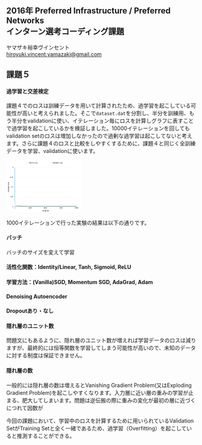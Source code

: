 
## 2016年 Preferred Infrastructure / Preferred Networks<br>インターン選考コーディング課題

ヤマザキ裕幸ヴインセント<br>hiroyuki.vincent.yamazaki@gmail.com

## 課題５

#### 過学習と交差検定

課題４でのロスは訓練データを用いて計算されたため、過学習を起こしている可能性が高いと考えられました。そこで`dataset.dat`を分割し、半分を訓練用、もう半分をvalidationに使い、イテレーション毎にロスを計算しグラフに表すことで過学習を起こしているかを検証しました。10000イテレーションを回してもvalidation setのロスは増加しなかったので過剰な過学習は起こしてないと考えます。さらに課題４のロスと比較をしやすくするために、課題４と同じく全訓練データを学習、validationに使います。

<img src="train_val_10000.png" style="width: 200px">

1000イテレーションで行った実験の結果は以下の通りです。


#### バッチ

バッチのサイズを変えて学習

#### 活性化関数：Identity/Linear, Tanh, Sigmoid, ReLU

#### 学習方法：(Vanilla)SGD, Momentum SGD, AdaGrad, Adam

#### Denoising Autoencoder

#### Dropoutあり・なし

#### 隠れ層のユニット数

問題文にもあるように、隠れ層のユニット数が増えれば学習データのロスは減りますが、最終的には恒等関数を学習してしまう可能性が高いので、未知のデータに対する制度は保証できません。

#### 隠れ層の数

一般的には隠れ層の数は増えるとVanishing Gradient Problem(又はExploding Gradient Problem)を起こしやすくなります。入力層に近い層の重みの学習が止まる、肥大してしまいます。問題は逆伝搬の際に重みの変化が最初の層に近づくにつれて因数が

今回の課題において、学習中のロスを計算するために用いられているValidation SetがTraining Setと全く一緒であるため、過学習（Overfitting）を起こしていると推測することができる。



